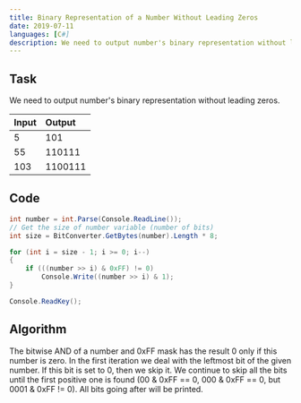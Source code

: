 ```yaml
---
title: Binary Representation of a Number Without Leading Zeros
date: 2019-07-11
languages: [C#]
description: We need to output number's binary representation without leading zeros.
---
```

 
## Task

We need to output number's binary representation without leading zeros.

| Input | Output |
| :---- | :----- |
| 5     | 101    |
| 55    | 110111 |
| 103   | 1100111|

## Code

```csharp
int number = int.Parse(Console.ReadLine());
// Get the size of number variable (number of bits)
int size = BitConverter.GetBytes(number).Length * 8;

for (int i = size - 1; i >= 0; i--)
{
    if (((number >> i) & 0xFF) != 0)
        Console.Write((number >> i) & 1);
}

Console.ReadKey();
```

## Algorithm

The bitwise AND of a number and 0xFF mask has the result 0 only if this number is zero. In the first iteration we deal with the leftmost bit of the given number. If this bit is set to 0, then we skip it. We continue to skip all the bits until the first positive one is found (00 & 0xFF == 0, 000 & 0xFF == 0, but 0001 & 0xFF != 0). All bits going after will be printed.

